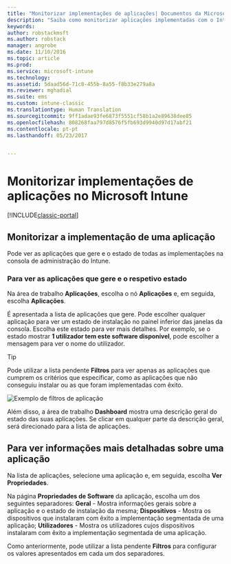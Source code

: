 ```yaml
---
title: "Monitorizar implementações de aplicações| Documentos da Microsoft"
description: "Saiba como monitorizar aplicações implementadas com o Intune."
keywords: 
author: robstackmsft
ms.author: robstack
manager: angrobe
ms.date: 11/10/2016
ms.topic: article
ms.prod: 
ms.service: microsoft-intune
ms.technology: 
ms.assetid: 5daad56d-71c8-455b-8a55-f8b33e279a8a
ms.reviewer: mghadial
ms.suite: ems
ms.custom: intune-classic
ms.translationtype: Human Translation
ms.sourcegitcommit: 9ff1adae93fe6873f5551cf58b1a2e89638dee85
ms.openlocfilehash: 808268faa797d8576f5fb693d9940d97d17abf21
ms.contentlocale: pt-pt
ms.lasthandoff: 05/23/2017


---
```



# <a name="monitor-app-deployments-in-microsoft-intune"></a>Monitorizar implementações de aplicações no Microsoft Intune

[!INCLUDE[classic-portal](../includes/classic-portal.md)]

## <a name="monitor-an-app-deployment"></a>Monitorizar a implementação de uma aplicação
Pode ver as aplicações que gere e o estado de todas as implementações na consola de administração do Intune. <!---App status is displayed in real-time. You don't have to wait for the device to check-in before you can see this.--->

### <a name="to-view-apps-that-you-manage-and-their-status"></a>Para ver as aplicações que gere e o respetivo estado
Na área de trabalho **Aplicações**, escolha o nó **Aplicações** e, em seguida, escolha **Aplicações**.

É apresentada a lista de aplicações que gere. Pode escolher qualquer aplicação para ver um estado de instalação no painel inferior das janelas da consola. Escolha este estado para ver mais detalhes. Por exemplo, se o estado mostrar **1 utilizador tem este software disponível**, pode escolher a mensagem para ver o nome do utilizador.

> [!TIP]
> Pode utilizar a lista pendente **Filtros** para ver apenas as aplicações que cumprem os critérios que especificar, como as aplicações que não conseguiu instalar ou as que foram implementadas com êxito.
>
> ![Exemplo de filtros de aplicação](./media/app-filters.png)

Além disso, a área de trabalho **Dashboard** mostra uma descrição geral do estado das suas aplicações. Se clicar em qualquer parte da descrição geral, será direcionado para a lista de aplicações.

## <a name="to-view-more-detailed-information-about-an-app"></a>Para ver informações mais detalhadas sobre uma aplicação
Na lista de aplicações, selecione uma aplicação e, em seguida, escolha **Ver Propriedades**.

Na página **Propriedades de Software** da aplicação, escolha um dos seguintes separadores: **Geral** - Mostra informações gerais sobre a aplicação e o estado de instalação da mesma; **Dispositivos** - Mostra os dispositivos que instalaram com êxito a implementação segmentada de uma aplicação; **Utilizadores** - Mostra os utilizadores cujos dispositivos instalaram com êxito a implementação segmentada de uma aplicação.

Como anteriormente, pode utilizar a lista pendente **Filtros** para configurar os valores apresentados em cada um dos separadores.

